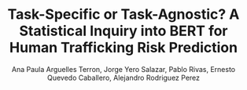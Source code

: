 ---
paperId: 41
author: Ana Paula Arguelles Terron, Jorge Yero Salazar, Pablo Rivas, Ernesto Quevedo Caballero, Alejandro Rodriguez Perez
publicationauthor: Rivas, P. et al.
title: Task-Specific or Task-Agnostic? A Statistical Inquiry into BERT for Human Trafficking Risk Prediction
pdf: Pablo_Rivas.pdf
poster: --
alt: --
type: Poster
topic: Applications
subtopic: --
link: https://research.latinxinai.org/papers/icml/2023/pdf/Pablo_Rivas.pdf
conference: neurips
year: 2023
tags: neurips-2023
location: New Orleans, Louisiana
---